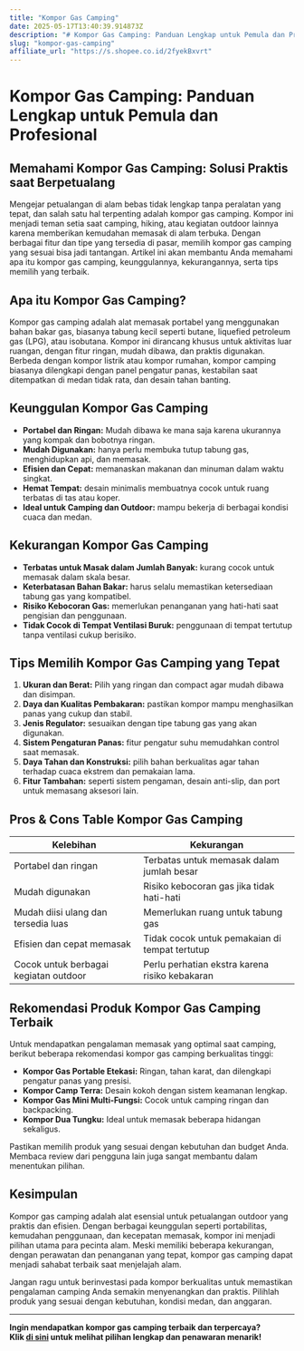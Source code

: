 ```yaml
---
title: "Kompor Gas Camping"
date: 2025-05-17T13:40:39.914873Z
description: "# Kompor Gas Camping: Panduan Lengkap untuk Pemula dan Profesional..."
slug: "kompor-gas-camping"
affiliate_url: "https://s.shopee.co.id/2fyekBxvrt"
---
```

# Kompor Gas Camping: Panduan Lengkap untuk Pemula dan Profesional

## Memahami Kompor Gas Camping: Solusi Praktis saat Berpetualang

Mengejar petualangan di alam bebas tidak lengkap tanpa peralatan yang tepat, dan salah satu hal terpenting adalah kompor gas camping. Kompor ini menjadi teman setia saat camping, hiking, atau kegiatan outdoor lainnya karena memberikan kemudahan memasak di alam terbuka. Dengan berbagai fitur dan tipe yang tersedia di pasar, memilih kompor gas camping yang sesuai bisa jadi tantangan. Artikel ini akan membantu Anda memahami apa itu kompor gas camping, keunggulannya, kekurangannya, serta tips memilih yang terbaik.

## Apa itu Kompor Gas Camping?

Kompor gas camping adalah alat memasak portabel yang menggunakan bahan bakar gas, biasanya tabung kecil seperti butane, liquefied petroleum gas (LPG), atau isobutana. Kompor ini dirancang khusus untuk aktivitas luar ruangan, dengan fitur ringan, mudah dibawa, dan praktis digunakan. Berbeda dengan kompor listrik atau kompor rumahan, kompor camping biasanya dilengkapi dengan panel pengatur panas, kestabilan saat ditempatkan di medan tidak rata, dan desain tahan banting.

## Keunggulan Kompor Gas Camping

- **Portabel dan Ringan:** Mudah dibawa ke mana saja karena ukurannya yang kompak dan bobotnya ringan.
- **Mudah Digunakan:** hanya perlu membuka tutup tabung gas, menghidupkan api, dan memasak.
- **Efisien dan Cepat:** memanaskan makanan dan minuman dalam waktu singkat.
- **Hemat Tempat:** desain minimalis membuatnya cocok untuk ruang terbatas di tas atau koper.
- **Ideal untuk Camping dan Outdoor:** mampu bekerja di berbagai kondisi cuaca dan medan.

## Kekurangan Kompor Gas Camping

- **Terbatas untuk Masak dalam Jumlah Banyak:** kurang cocok untuk memasak dalam skala besar.
- **Keterbatasan Bahan Bakar:** harus selalu memastikan ketersediaan tabung gas yang kompatibel.
- **Risiko Kebocoran Gas:** memerlukan penanganan yang hati-hati saat pengisian dan penggunaan.
- **Tidak Cocok di Tempat Ventilasi Buruk:** penggunaan di tempat tertutup tanpa ventilasi cukup berisiko.

## Tips Memilih Kompor Gas Camping yang Tepat

1. **Ukuran dan Berat:** Pilih yang ringan dan compact agar mudah dibawa dan disimpan.
2. **Daya dan Kualitas Pembakaran:** pastikan kompor mampu menghasilkan panas yang cukup dan stabil.
3. **Jenis Regulator:** sesuaikan dengan tipe tabung gas yang akan digunakan.
4. **Sistem Pengaturan Panas:** fitur pengatur suhu memudahkan control saat memasak.
5. **Daya Tahan dan Konstruksi:** pilih bahan berkualitas agar tahan terhadap cuaca ekstrem dan pemakaian lama.
6. **Fitur Tambahan:** seperti sistem pengaman, desain anti-slip, dan port untuk memasang aksesori lain.

## Pros & Cons Table Kompor Gas Camping

| Kelebihan                                | Kekurangan                                       |
|------------------------------------------|--------------------------------------------------|
| Portabel dan ringan                     | Terbatas untuk memasak dalam jumlah besar     |
| Mudah digunakan                         | Risiko kebocoran gas jika tidak hati-hati     |
| Mudah diisi ulang dan tersedia luas     | Memerlukan ruang untuk tabung gas             |
| Efisien dan cepat memasak               | Tidak cocok untuk pemakaian di tempat tertutup |
| Cocok untuk berbagai kegiatan outdoor | Perlu perhatian ekstra karena risiko kebakaran |

## Rekomendasi Produk Kompor Gas Camping Terbaik

Untuk mendapatkan pengalaman memasak yang optimal saat camping, berikut beberapa rekomendasi kompor gas camping berkualitas tinggi:

- **Kompor Gas Portable Etekasi:** Ringan, tahan karat, dan dilengkapi pengatur panas yang presisi.
- **Kompor Camp Terra:** Desain kokoh dengan sistem keamanan lengkap.
- **Kompor Gas Mini Multi-Fungsi:** Cocok untuk camping ringan dan backpacking.
- **Kompor Dua Tungku:** Ideal untuk memasak beberapa hidangan sekaligus.

Pastikan memilih produk yang sesuai dengan kebutuhan dan budget Anda. Membaca review dari pengguna lain juga sangat membantu dalam menentukan pilihan.

## Kesimpulan

Kompor gas camping adalah alat esensial untuk petualangan outdoor yang praktis dan efisien. Dengan berbagai keunggulan seperti portabilitas, kemudahan penggunaan, dan kecepatan memasak, kompor ini menjadi pilihan utama para pecinta alam. Meski memiliki beberapa kekurangan, dengan perawatan dan penanganan yang tepat, kompor gas camping dapat menjadi sahabat terbaik saat menjelajah alam.

Jangan ragu untuk berinvestasi pada kompor berkualitas untuk memastikan pengalaman camping Anda semakin menyenangkan dan praktis. Pilihlah produk yang sesuai dengan kebutuhan, kondisi medan, dan anggaran.

---

**Ingin mendapatkan kompor gas camping terbaik dan terpercaya?  
Klik [di sini](https://s.shopee.co.id/2fyekBxvrt) untuk melihat pilihan lengkap dan penawaran menarik!**